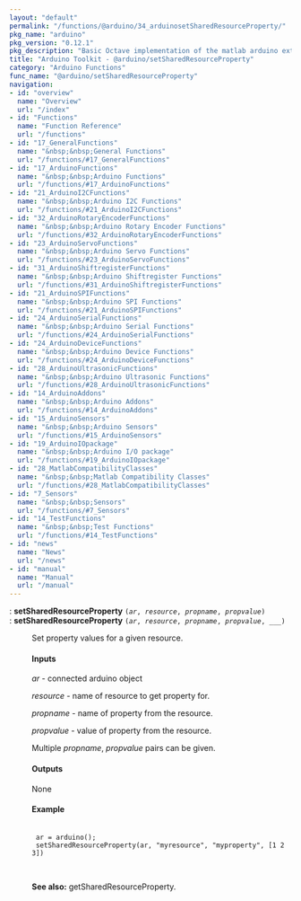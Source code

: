 ```yaml
---
layout: "default"
permalink: "/functions/@arduino/34_arduinosetSharedResourceProperty/"
pkg_name: "arduino"
pkg_version: "0.12.1"
pkg_description: "Basic Octave implementation of the matlab arduino extension,  allowing communication to a programmed arduino board to control its  hardware."
title: "Arduino Toolkit - @arduino/setSharedResourceProperty"
category: "Arduino Functions"
func_name: "@arduino/setSharedResourceProperty"
navigation:
- id: "overview"
  name: "Overview"
  url: "/index"
- id: "Functions"
  name: "Function Reference"
  url: "/functions"
- id: "17_GeneralFunctions"
  name: "&nbsp;&nbsp;General Functions"
  url: "/functions/#17_GeneralFunctions"
- id: "17_ArduinoFunctions"
  name: "&nbsp;&nbsp;Arduino Functions"
  url: "/functions/#17_ArduinoFunctions"
- id: "21_ArduinoI2CFunctions"
  name: "&nbsp;&nbsp;Arduino I2C Functions"
  url: "/functions/#21_ArduinoI2CFunctions"
- id: "32_ArduinoRotaryEncoderFunctions"
  name: "&nbsp;&nbsp;Arduino Rotary Encoder Functions"
  url: "/functions/#32_ArduinoRotaryEncoderFunctions"
- id: "23_ArduinoServoFunctions"
  name: "&nbsp;&nbsp;Arduino Servo Functions"
  url: "/functions/#23_ArduinoServoFunctions"
- id: "31_ArduinoShiftregisterFunctions"
  name: "&nbsp;&nbsp;Arduino Shiftregister Functions"
  url: "/functions/#31_ArduinoShiftregisterFunctions"
- id: "21_ArduinoSPIFunctions"
  name: "&nbsp;&nbsp;Arduino SPI Functions"
  url: "/functions/#21_ArduinoSPIFunctions"
- id: "24_ArduinoSerialFunctions"
  name: "&nbsp;&nbsp;Arduino Serial Functions"
  url: "/functions/#24_ArduinoSerialFunctions"
- id: "24_ArduinoDeviceFunctions"
  name: "&nbsp;&nbsp;Arduino Device Functions"
  url: "/functions/#24_ArduinoDeviceFunctions"
- id: "28_ArduinoUltrasonicFunctions"
  name: "&nbsp;&nbsp;Arduino Ultrasonic Functions"
  url: "/functions/#28_ArduinoUltrasonicFunctions"
- id: "14_ArduinoAddons"
  name: "&nbsp;&nbsp;Arduino Addons"
  url: "/functions/#14_ArduinoAddons"
- id: "15_ArduinoSensors"
  name: "&nbsp;&nbsp;Arduino Sensors"
  url: "/functions/#15_ArduinoSensors"
- id: "19_ArduinoIOpackage"
  name: "&nbsp;&nbsp;Arduino I/O package"
  url: "/functions/#19_ArduinoIOpackage"
- id: "28_MatlabCompatibilityClasses"
  name: "&nbsp;&nbsp;Matlab Compatibility Classes"
  url: "/functions/#28_MatlabCompatibilityClasses"
- id: "7_Sensors"
  name: "&nbsp;&nbsp;Sensors"
  url: "/functions/#7_Sensors"
- id: "14_TestFunctions"
  name: "&nbsp;&nbsp;Test Functions"
  url: "/functions/#14_TestFunctions"
- id: "news"
  name: "News"
  url: "/news"
- id: "manual"
  name: "Manual"
  url: "/manual"
---
```

<dl class="first-deftypefn">
<dt class="deftypefn" id="index-setSharedResourceProperty"><span class="category-def">: </span><span><strong class="def-name">setSharedResourceProperty</strong> <code class="def-code-arguments">(<var class="var">ar</var>, <var class="var">resource</var>, <var class="var">propname</var>, <var class="var">propvalue</var>)</code><a class="copiable-link" href='#index-setSharedResourceProperty'></a></span></dt>
<dt class="deftypefnx def-cmd-deftypefn" id="index-setSharedResourceProperty-1"><span class="category-def">: </span><span><strong class="def-name">setSharedResourceProperty</strong> <code class="def-code-arguments">(<var class="var">ar</var>, <var class="var">resource</var>, <var class="var">propname</var>, <var class="var">propvalue</var>, ___)</code><a class="copiable-link" href='#index-setSharedResourceProperty-1'></a></span></dt>
<dd><p>Set property values for a given resource.
</p>
<h4 class="subsubheading" id="Inputs">Inputs</h4>
<p><var class="var">ar</var> - connected arduino object
</p>
<p><var class="var">resource</var> - name of resource to get property for.
</p>
<p><var class="var">propname</var> - name of property from the resource.
</p>
<p><var class="var">propvalue</var> - value of property from the resource.
</p>
<p>Multiple <var class="var">propname</var>, <var class="var">propvalue</var> pairs can be given.
</p>
<h4 class="subsubheading" id="Outputs">Outputs</h4>
<p>None
</p>
<h4 class="subsubheading" id="Example">Example</h4>
<div class="example">
<pre class="example-preformatted"> <code class="code">
 ar = arduino();
 setSharedResourceProperty(ar, &quot;myresource&quot;, &quot;myproperty&quot;, [1 2 3])
 </code>
 </pre></div>


<p><strong class="strong">See also:</strong> getSharedResourceProperty.
 </p></dd></dl>